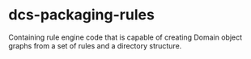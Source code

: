 # dcs-packaging-rules
Containing rule engine code that is capable of creating Domain object graphs from a set of rules and a directory structure.
